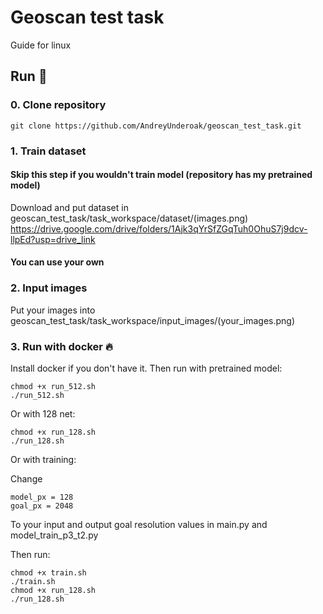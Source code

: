 # Geoscan test task
Guide for linux
## Run 🚀 
### 0. Clone repository
```
git clone https://github.com/AndreyUnderoak/geoscan_test_task.git
```
### 1. Train dataset
#### Skip this step if you wouldn't train model (repository has my pretrained model)
Download and put dataset in geoscan_test_task/task_workspace/dataset/(images.png)
https://drive.google.com/drive/folders/1Ajk3qYrSfZGqTuh0OhuS7j9dcv-llpEd?usp=drive_link
#### You can use your own

### 2. Input images
Put your images into geoscan_test_task/task_workspace/input_images/(your_images.png)

### 3. Run with docker 🔥
Install docker if you don't have it.
Then run with pretrained model:
```
chmod +x run_512.sh 
./run_512.sh 
```

Or with 128 net:

```
chmod +x run_128.sh 
./run_128.sh 
```
Or with training:

Change
```
model_px = 128
goal_px = 2048
```
To your input and output goal resolution values in main.py and model_train_p3_t2.py

Then run:
```
chmod +x train.sh 
./train.sh
chmod +x run_128.sh
./run_128.sh
```
